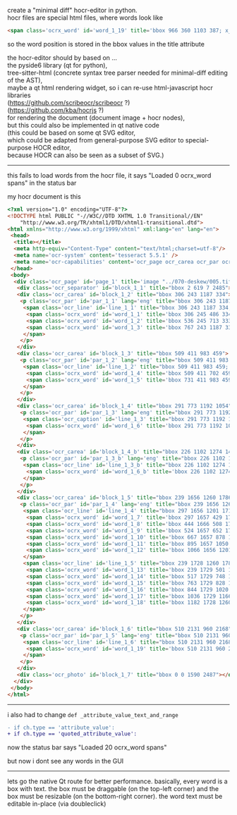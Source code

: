 create a "minimal diff" hocr-editor in python.  
hocr files are special html files, where words look like

```html
<span class='ocrx_word' id='word_1_19' title='bbox 966 360 1103 387; x_wconf 91'>secret.TV</span>
```

so the word position is stored in the bbox values in the title attribute

the hocr-editor should by based on ...  
the pyside6 library (qt for python),  
tree-sitter-html (concrete syntax tree parser needed for minimal-diff editing of the AST),  
maybe a qt html rendering widget, so i can re-use html-javascript hocr libraries  
(https://github.com/scribeocr/scribeocr ?)  
(https://github.com/kba/hocrjs ?)  
for rendering the document (document image + hocr nodes),  
but this could also be implemented in qt native code  
(this could be based on some qt SVG editor,  
which could be adapted from general-purpose SVG editor to special-purpose HOCR editor,  
because HOCR can also be seen as a subset of SVG.)

---

this fails to load words from the hocr file, it says "Loaded 0 ocrx_word spans" in the status bar

my hocr document is this

```html
<?xml version="1.0" encoding="UTF-8"?>
<!DOCTYPE html PUBLIC "-//W3C//DTD XHTML 1.0 Transitional//EN"
    "http://www.w3.org/TR/xhtml1/DTD/xhtml1-transitional.dtd">
<html xmlns="http://www.w3.org/1999/xhtml" xml:lang="en" lang="en">
 <head>
  <title></title>
  <meta http-equiv="Content-Type" content="text/html;charset=utf-8"/>
  <meta name='ocr-system' content='tesseract 5.5.1' />
  <meta name='ocr-capabilities' content='ocr_page ocr_carea ocr_par ocr_line ocrx_word ocrp_dir ocrp_lang ocrp_wconf'/>
 </head>
 <body>
  <div class='ocr_page' id='page_1' title='image "../070-deskew/005.tiff"; bbox 0 0 1590 2487; ppageno 0; scan_res 300 300'>
   <div class='ocr_separator' id='block_1_1' title="bbox 2 619 7 2485"></div>
   <div class='ocr_carea' id='block_1_2' title="bbox 306 243 1187 334">
    <p class='ocr_par' id='par_1_1' lang='eng' title="bbox 306 243 1187 334">
     <span class='ocr_line' id='line_1_1' title="bbox 306 243 1187 334; baseline 0 -1; x_size 118.57143; x_descenders 29.642857; x_ascenders 29.642857">
      <span class='ocrx_word' id='word_1_1' title='bbox 306 245 486 334; x_wconf 92'>JAN</span>
      <span class='ocrx_word' id='word_1_2' title='bbox 536 245 713 333; x_wconf 92'>VAN</span>
      <span class='ocrx_word' id='word_1_3' title='bbox 767 243 1187 333; x_wconf 90'>HELSING</span>
     </span>
    </p>
   </div>
   <div class='ocr_carea' id='block_1_3' title="bbox 509 411 983 459">
    <p class='ocr_par' id='par_1_2' lang='eng' title="bbox 509 411 983 459">
     <span class='ocr_line' id='line_1_2' title="bbox 509 411 983 459; baseline -0.002 0; x_size 64.370369; x_descenders 16.092592; x_ascenders 16.092592">
      <span class='ocrx_word' id='word_1_4' title='bbox 509 411 702 459; x_wconf 79'>STEFAN</span>
      <span class='ocrx_word' id='word_1_5' title='bbox 731 411 983 459; x_wconf 79'>ERDMANN</span>
     </span>
    </p>
   </div>
   <div class='ocr_carea' id='block_1_4' title="bbox 291 773 1192 1054">
    <p class='ocr_par' id='par_1_3' lang='eng' title="bbox 291 773 1192 1054">
     <span class='ocr_caption' id='line_1_3' title="bbox 291 773 1192 1054; baseline -0.001 -2; x_size 371.16666; x_descenders 92.791664; x_ascenders 92.791664">
      <span class='ocrx_word' id='word_1_6' title='bbox 291 773 1192 1054; x_wconf 90'>WHISTLE</span>
     </span>
    </p>
   </div>
   <div class='ocr_carea' id='block_1_4_b' title="bbox 226 1102 1274 1454">
    <p class='ocr_par' id='par_1_3_b' lang='eng' title="bbox 226 1102 1274 1454">
     <span class='ocr_line' id='line_1_3_b' title="bbox 226 1102 1274 1454; baseline -0.001 -2; x_size 371.16666; x_descenders 92.791664; x_ascenders 92.791664">
      <span class='ocrx_word' id='word_1_6_b' title='bbox 226 1102 1274 1454; x_wconf 0'>BLOWER</span>
     </span>
    </p>
   </div>
   <div class='ocr_carea' id='block_1_5' title="bbox 239 1656 1260 1786">
    <p class='ocr_par' id='par_1_4' lang='eng' title="bbox 239 1656 1260 1786">
     <span class='ocr_line' id='line_1_4' title="bbox 297 1656 1201 1713; baseline 0 -9; x_size 55.402596; x_descenders 7.4025974; x_ascenders 10">
      <span class='ocrx_word' id='word_1_7' title='bbox 297 1657 429 1704; x_wconf 92'>Insider</span>
      <span class='ocrx_word' id='word_1_8' title='bbox 444 1666 508 1705; x_wconf 92'>aus</span>
      <span class='ocrx_word' id='word_1_9' title='bbox 524 1657 652 1713; x_wconf 92'>Politik,</span>
      <span class='ocrx_word' id='word_1_10' title='bbox 667 1657 878 1713; x_wconf 89'>Wirtschaft,</span>
      <span class='ocrx_word' id='word_1_11' title='bbox 895 1657 1050 1712; x_wconf 92'>Medizin,</span>
      <span class='ocrx_word' id='word_1_12' title='bbox 1066 1656 1201 1712; x_wconf 82'>Polizei,</span>
     </span>
     <span class='ocr_line' id='line_1_5' title="bbox 239 1728 1260 1786; baseline -0.001 -9; x_size 56.5; x_descenders 7.5; x_ascenders 10.5">
      <span class='ocrx_word' id='word_1_13' title='bbox 239 1729 501 1786; x_wconf 88'>Geheimdienst,</span>
      <span class='ocrx_word' id='word_1_14' title='bbox 517 1729 748 1777; x_wconf 91'>Bundeswehr</span>
      <span class='ocrx_word' id='word_1_15' title='bbox 763 1729 828 1777; x_wconf 92'>und</span>
      <span class='ocrx_word' id='word_1_16' title='bbox 844 1729 1020 1786; x_wconf 92'>Logentum</span>
      <span class='ocrx_word' id='word_1_17' title='bbox 1036 1729 1166 1785; x_wconf 93'>packen</span>
      <span class='ocrx_word' id='word_1_18' title='bbox 1182 1728 1260 1776; x_wconf 92'>aus!</span>
     </span>
    </p>
   </div>
   <div class='ocr_carea' id='block_1_6' title="bbox 510 2131 960 2168">
    <p class='ocr_par' id='par_1_5' lang='eng' title="bbox 510 2131 960 2168">
     <span class='ocr_line' id='line_1_6' title="bbox 510 2131 960 2168; baseline 0 -8; x_size 37; x_descenders 8; x_ascenders 7">
      <span class='ocrx_word' id='word_1_19' title='bbox 510 2131 960 2168; x_wconf 84'>amadeus-verlag.com</span>
     </span>
    </p>
   </div>
   <div class='ocr_photo' id='block_1_7' title="bbox 0 0 1590 2487"></div>
  </div>
 </body>
</html>
```

---

i also had to change `def _attribute_value_text_and_range`

```diff
- if ch.type == 'attribute_value':
+ if ch.type == 'quoted_attribute_value':
```

now the status bar says
"Loaded 20 ocrx_word spans"

but now i dont see any words in the GUI

---

lets go the native Qt route for better performance.
basically, every word is a box with text.
the box must be draggable (on the top-left corner)
and the box must be resizable (on the bottom-right corner).
the word text must be editable in-place (via doubleclick)
